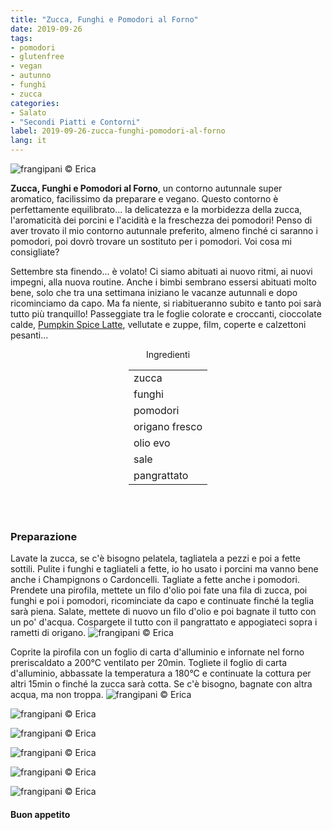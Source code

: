 ```yaml
---
title: "Zucca, Funghi e Pomodori al Forno"
date: 2019-09-26
tags:
- pomodori
- glutenfree
- vegan
- autunno
- funghi
- zucca
categories:
- Salato
- "Secondi Piatti e Contorni"
label: 2019-09-26-zucca-funghi-pomodori-al-forno
lang: it 
---
```

![](header.jpeg "frangipani © Erica")

**Zucca, Funghi e Pomodori al Forno**, un contorno autunnale super aromatico, facilissimo da preparare e vegano. Questo contorno è perfettamente equilibrato... la delicatezza e la morbidezza della zucca, l'aromaticità dei porcini e l'acidità e la freschezza dei pomodori! Penso di aver trovato il mio contorno autunnale preferito, almeno finché ci saranno i pomodori, poi dovrò trovare un sostituto per i pomodori. Voi cosa mi consigliate? 

Settembre sta finendo... è volato! Ci siamo abituati ai nuovo ritmi, ai nuovi impegni, alla nuova routine. Anche i bimbi sembrano essersi abituati molto bene, solo che tra una settimana iniziano le vacanze autunnali e dopo ricominciamo da capo. Ma fa niente, si riabitueranno subito e tanto poi sarà tutto più tranquillo! Passeggiate tra le foglie colorate e croccanti, cioccolate calde, <a href="https://frangipani.raiano.ch/2016-10-12-pumpkin-spice-latte/" target="_blank">Pumpkin Spice Latte</a>, vellutate e zuppe, film, coperte e calzettoni pesanti...

<div id="wrapper" style="text-align: center">
  <div id="yourdiv" style="display: inline-block;">
    <div class="ingredients" itemscope itemtype="http://schema.org/Recipe">
      <span itemprop="name" style="display:none;">Zucca, Funghi e Pomodori al Forno</span>
      <span itemprop="recipeCategory" style="display:none;">Salato</span>
      <img itemprop="image" style="display:none;" class="ignore-gallery-item" src="header.jpeg"/>
      <span itemprop="author" style="display:none;">Erica Raiano</span>
      <span itemprop="description" style="display:none;">Zucca, Funghi e Pomodori al Forno, un contorno autunnale super aromatico, facilissimo da preparare e vegano.</span>
      <div class="ingredients-title">Ingredienti</div>
      <table>
        <tbody>
          <tr itemprop="recipeIngredient">
            <td>zucca</td>
          </tr>
          <tr itemprop="recipeIngredient">
            <td>funghi</td>
          </tr>
          <tr itemprop="recipeIngredient">
            <td>pomodori</td>
          </tr>
          <tr itemprop="recipeIngredient">
            <td>origano fresco</td>
          </tr>
          <tr itemprop="recipeIngredient">
            <td>olio evo</td>
          </tr>
          <tr itemprop="recipeIngredient">
            <td>sale</td>
          </tr>
          <tr itemprop="recipeIngredient">
            <td>pangrattato</td>       
          </tr>
        </tbody>
      </table>
      <br></br>
    </div>
  </div>
</div>


<h3>
	<font color="grey">
		<i class="fa-solid fa-gears"></i>
	</font> Preparazione
</h3>

Lavate la zucca, se c'è bisogno pelatela, tagliatela a pezzi e poi a fette sottili. Pulite i funghi e tagliateli a fette, io ho usato i porcini ma vanno bene anche i Champignons o Cardoncelli. Tagliate a fette anche i pomodori. Prendete una pirofila, mettete un filo d'olio poi fate una fila di zucca, poi funghi e poi i pomodori, ricominciate da capo e continuate finché la teglia sarà piena. Salate, mettete di nuovo un filo d'olio e poi bagnate il tutto con un po' d'acqua. Cospargete il tutto con il pangrattato e appogiateci sopra i rametti di origano.
![](teglia.jpeg "frangipani © Erica")

Coprite la pirofila con un foglio di carta d'alluminio e infornate nel forno preriscaldato a 200°C ventilato per 20min. Togliete il foglio di carta d'alluminio, abbassate la temperatura a 180°C e continuate la cottura per altri 15min o finché la zucca sarà cotta. Se c'è bisogno, bagnate con altra acqua, ma non troppa.
![](risultato1.jpeg "frangipani © Erica")

![](risultato2.jpeg "frangipani © Erica")

![](risultato3.jpeg "frangipani © Erica")

![](risultato4.jpeg "frangipani © Erica")

![](risultato5.jpeg "frangipani © Erica")

![](risultato6.jpeg "frangipani © Erica")

<h4>Buon appetito
  <font color="red">
    <i class="fa-regular fa-face-smile"></i>
  </font>
</h4>
